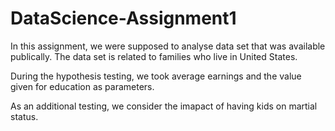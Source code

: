 # DataScience-Assignment1
In this assignment, we were supposed to analyse data set that was available publically. The data set is related to families who live in United States. 

During the hypothesis testing, we took average earnings and the value given for education as parameters. 

As an additional testing, we consider the imapact of having kids on martial status. 
